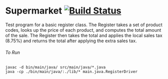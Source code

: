 # Supermarket [![Build Status](https://travis-ci.org/timrxd/Supermarket.svg?branch=master)](https://travis-ci.org/timrxd/Supermarket)

Test program for a basic register class. The Register takes a set of product codes, looks up the price of each product, and computes the total amount of the sale. The Register then takes the total and applies the local sales tax (8.75%) and returns the total after applying the extra sales tax.

###### To Run
    javac -d bin/main/java/ src/main/java/*.java  
    java -cp ./bin/main/java/:./lib/* main.java.RegisterDriver
